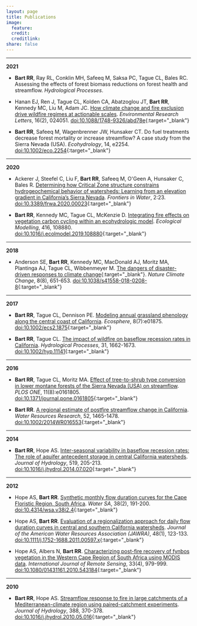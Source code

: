 ```yaml
---
layout: page
title: Publications
image:
  feature:
  credit:
  creditlink:
share: false
---
```


--------
**2021**

* **Bart RR**, Ray RL, Conklin MH, Safeeq M, Saksa PC, Tague CL, Bales RC. Assessing the effects of forest biomass reductions on forest health and streamflow. *Hydrological Processes*.

* Hanan EJ, Ren J, Tague CL, Kolden CA, Abatzoglou JT, **Bart RR**, Kennedy MC, Liu M, Adam
JC. [How climate change and fire exclusion drive wildfire regimes at actionable scales](/content/hanan2021_erl.pdf). *Environmental Research Letters*, 16(2), 024051. [doi:10.1088/1748-9326/abd78e](https://doi.org/10.1088/1748-9326/abd78e){:target="_blank"}

* **Bart RR**, Safeeq M, Wagenbrenner JW, Hunsaker CT. Do fuel treatments decrease forest mortality or increase streamflow? A case study from the Sierra Nevada (USA). *Ecohydrology*, 14, e2254. [doi:10.1002/eco.2254](https://doi.org/10.1002/eco.2254){:target="_blank"}

--------
**2020**

* Ackerer J, Steefel C, Liu F, **Bart RR**, Safeeq M, O'Geen A, Hunsaker C, Bales R. [Determining how Critical Zone structure constrains hydrogeochemical behavior of watersheds: Learning from an elevation gradient in California’s Sierra Nevada](/content/ackerer2020_frontiers_in_water.pdf). *Frontiers in Water*, 2:23. [doi:10.3389/frwa.2020.00023](http://dx.doi.org/10.3389/frwa.2020.00023){:target="_blank"}

* **Bart RR**, Kennedy MC, Tague CL, McKenzie D. [Integrating fire effects on vegetation carbon cycling within an ecohydrologic model](/content/bart2020_eco_modelling.pdf). *Ecological Modelling*, 416, 108880. [doi:10.1016/j.ecolmodel.2019.108880](http://dx.doi.org/10.1016/j.ecolmodel.2019.108880){:target="_blank"}

--------
**2018**

* Anderson SE, **Bart RR**, Kennedy MC, MacDonald AJ, Moritz MA, Plantinga AJ, Tague CL, Wibbenmeyer M. [The dangers of disaster-driven responses to climate change](https://rdcu.be/VLDs){:target="_blank"}. *Nature Climate Change*, 8(8), 651-653. [doi:10.1038/s41558-018-0208-8](http://dx.doi.org/10.1038/s41558-018-0208-8){:target="_blank"}

--------
**2017**

* **Bart RR**, Tague CL, Dennison PE. [Modeling annual grassland phenology along the central coast of California](/content/bart2017_ecosphere.pdf). *Ecosphere*, 8(7):e01875. [doi:10.1002/ecs2.1875](http://dx.doi.org/10.1002/ecs2.1875){:target="_blank"}

* **Bart RR**, Tague CL. [The impact of wildfire on baseflow recession rates in California](/content/bart2017_hp.pdf). *Hydrological Processes*, 31, 1662-1673. [doi:10.1002/hyp.11141](http://dx.doi.org/10.1002/hyp.11141){:target="_blank"}

--------
**2016**

* **Bart RR**, Tague CL, Moritz MA. [Effect of tree-to-shrub type conversion in lower montane forests of the Sierra Nevada (USA) on streamflow](/content/bart_tague_moritz2016_plos_one.pdf). *PLOS ONE*, 11(8):e0161805. [doi:10.1371/journal.pone.0161805](http://dx.doi.org/10.1371/journal.pone.0161805){:target="_blank"}

* **Bart RR**. [A regional estimate of postfire streamflow change in California](/content/bart2016_wrr.pdf). *Water Resources Research*, 52, 1465-1478. [doi:10.1002/2014WR016553](http://dx.doi.org/10.1002/2014WR016553){:target="_blank"}

--------
**2014**

* **Bart RR**, Hope AS. [Inter-seasonal variability in baseflow recession rates: The role of aquifer antecedent storage in central California watersheds](/content/bart_hope2014_jh.pdf). *Journal of Hydrology*, 519, 205-213. [doi:10.1016/j.jhydrol.2014.07.020](http://dx.doi.org/10.1016/j.jhydrol.2014.07.020){:target="_blank"}

--------
**2012**

* Hope AS, **Bart RR**. [Synthetic monthly flow duration curves for the Cape Floristic Region, South Africa](/content/hope_bart2012_water_sa.pdf). *Water SA*, 38(2), 191-200. [doi:10.4314/wsa.v38i2.4](http://dx.doi.org/10.4314/wsa.v38i2.4){:target="_blank"}

* Hope AS, **Bart RR**. [Evaluation of a regionalization approach for daily flow duration curves in central and southern California watersheds](/content/hope_bart2012_jawra.pdf). *Journal of the American Water Resources Association (JAWRA)*, 48(1), 123-133. [doi:10.1111/j.1752-1688.2011.00597.x](http://dx.doi.org/10.1111/j.1752-1688.2011.00597.x){:target="_blank"}

* Hope AS, Albers N, **Bart RR**. [Characterizing post-fire recovery of fynbos vegetation in the Western Cape Region of South Africa using MODIS data](/content/hope_albers_bart2012_ijrs.pdf). *International Journal of Remote Sensing*, 33(4), 979-999. [doi:10.1080/01431161.2010.543184](http://dx.doi.org/10.1080/01431161.2010.543184){:target="_blank"}

---------
**2010**

* **Bart RR**, Hope AS. [Streamflow response to fire in large catchments of a Mediterranean-climate region using paired-catchment experiments](/content/bart_hope2010_jh.pdf). *Journal of Hydrology*, 388, 370-378. [doi:10.1016/j.jhydrol.2010.05.016](http://dx.doi.org/10.1016/j.jhydrol.2010.05.016){:target="_blank"}


